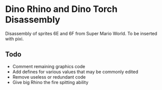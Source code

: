 # Dino Rhino and Dino Torch Disassembly

Disassembly of sprites 6E and 6F from Super Mario World. To be inserted with pixi.

## Todo
- Comment remaining graphics code
- Add defines for various values that may be commonly edited
- Remove useless or redundant code 
- Give big Rhino the fire spitting ability
